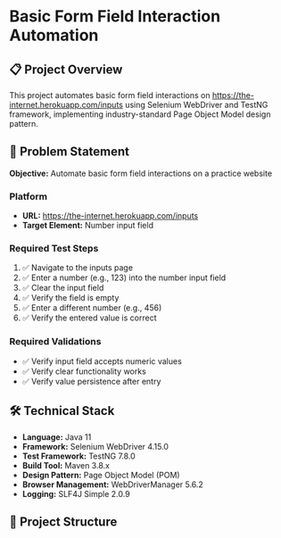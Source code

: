 # Basic Form Field Interaction Automation

## 📋 Project Overview
This project automates basic form field interactions on https://the-internet.herokuapp.com/inputs using Selenium WebDriver and TestNG framework, implementing industry-standard Page Object Model design pattern.

## 🎯 Problem Statement
**Objective:** Automate basic form field interactions on a practice website

### Platform
- **URL:** https://the-internet.herokuapp.com/inputs
- **Target Element:** Number input field

### Required Test Steps
1. ✅ Navigate to the inputs page
2. ✅ Enter a number (e.g., 123) into the number input field
3. ✅ Clear the input field
4. ✅ Verify the field is empty
5. ✅ Enter a different number (e.g., 456)
6. ✅ Verify the entered value is correct

### Required Validations
- ✅ Verify input field accepts numeric values
- ✅ Verify clear functionality works
- ✅ Verify value persistence after entry

## 🛠️ Technical Stack
- **Language:** Java 11
- **Framework:** Selenium WebDriver 4.15.0
- **Test Framework:** TestNG 7.8.0
- **Build Tool:** Maven 3.8.x
- **Design Pattern:** Page Object Model (POM)
- **Browser Management:** WebDriverManager 5.6.2
- **Logging:** SLF4J Simple 2.0.9

## 📁 Project Structure